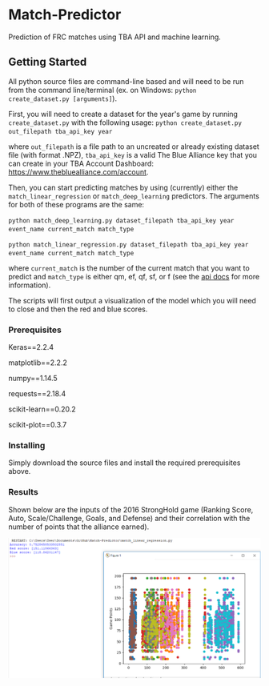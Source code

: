 # Match-Predictor
Prediction of FRC matches using TBA API and machine learning.

## Getting Started
All python source files are command-line based and will need to be run from the command line/terminal (ex. on Windows: `python create_dataset.py [arguments]`).

First, you will need to create a dataset for the year's game by running `create_dataset.py` with the following usage:
`python create_dataset.py out_filepath tba_api_key year`

where `out_filepath` is a file path to an uncreated or already existing dataset file (with format .NPZ), `tba_api_key` is a valid The Blue Alliance key that you can create in your TBA Account Dashboard: <https://www.thebluealliance.com/account>.

Then, you can start predicting matches by using (currently) either the `match_linear_regression` or `match_deep_learning` predictors.
The arguments for both of these programs are the same:

`python match_deep_learning.py dataset_filepath tba_api_key year event_name current_match match_type`

`python match_linear_regression.py dataset_filepath tba_api_key year event_name current_match match_type`

where `current_match` is the number of the current match that you want to predict and `match_type` is either qm, ef, qf, sf, or f (see the [api docs](https://www.thebluealliance.com/apidocs/v3) for more information).

The scripts will first output a visualization of the model which you will need to close and then the red and blue scores.

### Prerequisites
Keras==2.2.4

matplotlib==2.2.2

numpy==1.14.5

requests==2.18.4

scikit-learn==0.20.2

scikit-plot==0.3.7

### Installing
Simply download the source files and install the required prerequisites above.

### Results
Shown below are the inputs of the 2016 StrongHold game (Ranking Score, Auto, Scale/Challenge, Goals, and Defense) and their correlation with the number of points that the alliance earned).

![Linear Regression Correlations](results/LinearRegressionCorrelations.PNG)
